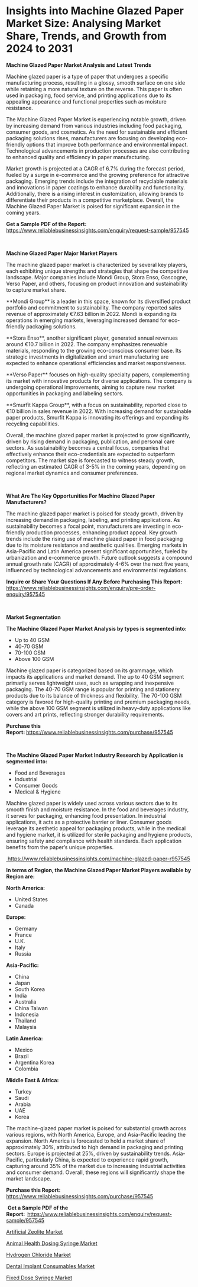 <p><h1>Insights into Machine Glazed Paper Market Size: Analysing Market Share, Trends, and Growth from 2024 to 2031</h1></p><p><strong>Machine Glazed Paper Market Analysis and Latest Trends</strong></p>
<p><p>Machine glazed paper is a type of paper that undergoes a specific manufacturing process, resulting in a glossy, smooth surface on one side while retaining a more natural texture on the reverse. This paper is often used in packaging, food service, and printing applications due to its appealing appearance and functional properties such as moisture resistance.</p><p>The Machine Glazed Paper Market is experiencing notable growth, driven by increasing demand from various industries including food packaging, consumer goods, and cosmetics. As the need for sustainable and efficient packaging solutions rises, manufacturers are focusing on developing eco-friendly options that improve both performance and environmental impact. Technological advancements in production processes are also contributing to enhanced quality and efficiency in paper manufacturing.</p><p>Market growth is projected at a CAGR of 6.7% during the forecast period, fueled by a surge in e-commerce and the growing preference for attractive packaging. Emerging trends include the integration of recyclable materials and innovations in paper coatings to enhance durability and functionality. Additionally, there is a rising interest in customization, allowing brands to differentiate their products in a competitive marketplace. Overall, the Machine Glazed Paper Market is poised for significant expansion in the coming years.</p></p>
<p><strong>Get a Sample PDF of the Report:&nbsp;</strong> <a href="https://www.reliablebusinessinsights.com/enquiry/request-sample/957545?utm_campaign=96&utm_medium=2&utm_source=Github&utm_content=ia&utm_term=08112024&utm_id=machine-glazed-paper">https://www.reliablebusinessinsights.com/enquiry/request-sample/957545</a></p>
<p>&nbsp;</p>
<p><strong>Machine Glazed Paper Major Market Players</strong></p>
<p><p>The machine glazed paper market is characterized by several key players, each exhibiting unique strengths and strategies that shape the competitive landscape. Major companies include Mondi Group, Stora Enso, Gascogne, Verso Paper, and others, focusing on product innovation and sustainability to capture market share.</p><p>**Mondi Group** is a leader in this space, known for its diversified product portfolio and commitment to sustainability. The company reported sales revenue of approximately €7.63 billion in 2022. Mondi is expanding its operations in emerging markets, leveraging increased demand for eco-friendly packaging solutions.</p><p>**Stora Enso**, another significant player, generated annual revenues around €10.7 billion in 2022. The company emphasizes renewable materials, responding to the growing eco-conscious consumer base. Its strategic investments in digitalization and smart manufacturing are expected to enhance operational efficiencies and market responsiveness.</p><p>**Verso Paper** focuses on high-quality specialty papers, complementing its market with innovative products for diverse applications. The company is undergoing operational improvements, aiming to capture new market opportunities in packaging and labeling sectors. </p><p>**Smurfit Kappa Group**, with a focus on sustainability, reported close to €10 billion in sales revenue in 2022. With increasing demand for sustainable paper products, Smurfit Kappa is innovating its offerings and expanding its recycling capabilities.</p><p>Overall, the machine glazed paper market is projected to grow significantly, driven by rising demand in packaging, publication, and personal care sectors. As sustainability becomes a central focus, companies that effectively enhance their eco-credentials are expected to outperform competitors. The market size is forecasted to witness steady growth, reflecting an estimated CAGR of 3-5% in the coming years, depending on regional market dynamics and consumer preferences.</p></p>
<p>&nbsp;</p>
<p><strong>What Are The Key Opportunities For Machine Glazed Paper Manufacturers?</strong></p>
<p><p>The machine glazed paper market is poised for steady growth, driven by increasing demand in packaging, labeling, and printing applications. As sustainability becomes a focal point, manufacturers are investing in eco-friendly production processes, enhancing product appeal. Key growth trends include the rising use of machine glazed paper in food packaging due to its moisture resistance and aesthetic qualities. Emerging markets in Asia-Pacific and Latin America present significant opportunities, fueled by urbanization and e-commerce growth. Future outlook suggests a compound annual growth rate (CAGR) of approximately 4-6% over the next five years, influenced by technological advancements and environmental regulations.</p></p>
<p><strong>Inquire or Share Your Questions If Any Before Purchasing This Report:</strong> <a href="https://www.reliablebusinessinsights.com/enquiry/pre-order-enquiry/957545?utm_campaign=96&utm_medium=2&utm_source=Github&utm_content=ia&utm_term=08112024&utm_id=machine-glazed-paper">https://www.reliablebusinessinsights.com/enquiry/pre-order-enquiry/957545</a></p>
<p>&nbsp;</p>
<p><strong>Market Segmentation</strong></p>
<p><strong>The Machine Glazed Paper Market Analysis by types is segmented into:</strong></p>
<p><ul><li>Up to 40 GSM</li><li>40-70 GSM</li><li>70-100 GSM</li><li>Above 100 GSM</li></ul></p>
<p><p>Machine glazed paper is categorized based on its grammage, which impacts its applications and market demand. The up to 40 GSM segment primarily serves lightweight uses, such as wrapping and inexpensive packaging. The 40-70 GSM range is popular for printing and stationery products due to its balance of thickness and flexibility. The 70-100 GSM category is favored for high-quality printing and premium packaging needs, while the above 100 GSM segment is utilized in heavy-duty applications like covers and art prints, reflecting stronger durability requirements.</p></p>
<p><strong>Purchase this Report:&nbsp;</strong><a href="https://www.reliablebusinessinsights.com/purchase/957545?utm_campaign=96&utm_medium=2&utm_source=Github&utm_content=ia&utm_term=08112024&utm_id=machine-glazed-paper">https://www.reliablebusinessinsights.com/purchase/957545</a></p>
<p>&nbsp;</p>
<p><strong>The Machine Glazed Paper Market Industry Research by Application is segmented into:</strong></p>
<p><ul><li>Food and Beverages</li><li>Industrial</li><li>Consumer Goods</li><li>Medical & Hygiene</li></ul></p>
<p><p>Machine glazed paper is widely used across various sectors due to its smooth finish and moisture resistance. In the food and beverages industry, it serves for packaging, enhancing food presentation. In industrial applications, it acts as a protective barrier or liner. Consumer goods leverage its aesthetic appeal for packaging products, while in the medical and hygiene market, it is utilized for sterile packaging and hygiene products, ensuring safety and compliance with health standards. Each application benefits from the paper’s unique properties.</p></p>
<p><a href="https://www.reliablebusinessinsights.com/machine-glazed-paper-r957545?utm_campaign=96&utm_medium=2&utm_source=Github&utm_content=ia&utm_term=08112024&utm_id=machine-glazed-paper">&nbsp;https://www.reliablebusinessinsights.com/machine-glazed-paper-r957545</a></p>
<p><strong>In terms of Region, the Machine Glazed Paper Market Players available by Region are:</strong></p>
<p>
    <p> <strong> North America: </strong>
        <ul>
            <li>United States</li>
            <li>Canada</li>
        </ul>
        </p> 
    <p> <strong> Europe: </strong>
        <ul>
            <li>Germany</li>
            <li>France</li>
            <li>U.K.</li>
            <li>Italy</li>
            <li>Russia</li>
        </ul>
        </p> 
    <p> <strong> Asia-Pacific: </strong>
        <ul>
            <li>China</li>
            <li>Japan</li>
            <li>South Korea</li>
            <li>India</li>
            <li>Australia</li>
            <li>China Taiwan</li>
            <li>Indonesia</li>
            <li>Thailand</li>
            <li>Malaysia</li>
        </ul>
        </p> 
    <p> <strong> Latin America: </strong>
        <ul>
            <li>Mexico</li>
            <li>Brazil</li>
            <li>Argentina Korea</li>
            <li>Colombia</li>
        </ul>
        </p> 
    <p> <strong> Middle East & Africa: </strong>
        <ul>
            <li>Turkey</li>
            <li>Saudi</li>
            <li>Arabia</li>
            <li>UAE</li>
            <li>Korea</li>
        </ul>
    </p>
    </p>
<p><p>The machine-glazed paper market is poised for substantial growth across various regions, with North America, Europe, and Asia-Pacific leading the expansion. North America is forecasted to hold a market share of approximately 30%, attributed to high demand in packaging and printing sectors. Europe is projected at 25%, driven by sustainability trends. Asia-Pacific, particularly China, is expected to experience rapid growth, capturing around 35% of the market due to increasing industrial activities and consumer demand. Overall, these regions will significantly shape the market landscape.</p></p>
<p><strong>Purchase this Report: </strong><a href="https://www.reliablebusinessinsights.com/purchase/957545?utm_campaign=96&utm_medium=2&utm_source=Github&utm_content=ia&utm_term=08112024&utm_id=machine-glazed-paper">https://www.reliablebusinessinsights.com/purchase/957545</a></p>
<p>&nbsp;<strong>Get a Sample PDF of the Report:&nbsp;&nbsp;</strong><a href="https://www.reliablebusinessinsights.com/enquiry/request-sample/957545?utm_campaign=96&utm_medium=2&utm_source=Github&utm_content=ia&utm_term=08112024&utm_id=machine-glazed-paper">https://www.reliablebusinessinsights.com/enquiry/request-sample/957545</a></p>
<p><strong></strong></p>
<p><p><a href="https://github.com/tomasa8xtkvotaw/Market-Research-Report-List-1/blob/main/artificial-zeolite-market.md?utm_campaign=96&utm_medium=2&utm_source=Github&utm_content=ia&utm_term=08112024&utm_id=machine-glazed-paper">Artificial Zeolite Market</a></p><p><a href="https://issuu.com/reportprime-2/docs/animal-health-dosing-syringe-market_283ec501ed8e63?utm_campaign=96&utm_medium=2&utm_source=Github&utm_content=ia&utm_term=08112024&utm_id=machine-glazed-paper">Animal Health Dosing Syringe Market</a></p><p><a href="https://github.com/bramarquesw0f/Market-Research-Report-List-1/blob/main/hydrogen-chloride-market.md?utm_campaign=96&utm_medium=2&utm_source=Github&utm_content=ia&utm_term=08112024&utm_id=machine-glazed-paper">Hydrogen Chloride Market</a></p><p><a href="https://issuu.com/reportprime-2/docs/dental-implant-consumables-market-s_149db947cfa117?utm_campaign=96&utm_medium=2&utm_source=Github&utm_content=ia&utm_term=08112024&utm_id=machine-glazed-paper">Dental Implant Consumables Market</a></p><p><a href="https://issuu.com/reportprime-2/docs/fixed-dose-syringe-market-size-2030_ad6e01e0f1d369?utm_campaign=96&utm_medium=2&utm_source=Github&utm_content=ia&utm_term=08112024&utm_id=machine-glazed-paper">Fixed Dose Syringe Market</a></p></p>